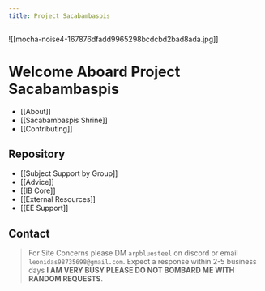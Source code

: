 ```yaml
---
title: Project Sacabambaspis
---
```


![[mocha-noise4-167876dfadd9965298bcdcbd2bad8ada.jpg]]

# Welcome Aboard Project Sacabambaspis

- [[About]]
- [[Sacabambaspis Shrine]]
- [[Contributing]]

## Repository

- [[Subject Support by Group]]
- [[Advice]]
- [[IB Core]]
- [[External Resources]]
- [[EE Support]]

## Contact

> For Site Concerns please DM `arpbluesteel` on discord or email `leonidas98735698@gmail.com`. Expect a response within 2-5 business days **I AM VERY BUSY PLEASE DO NOT BOMBARD ME WITH RANDOM REQUESTS**.
